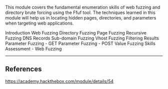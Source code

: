 This module covers the fundamental enumeration skills of web fuzzing and directory brute forcing using the Ffuf tool. The techniques learned in this module will help us in locating hidden pages, directories, and parameters when targeting web applications.

 Introduction
 Web Fuzzing
 Directory Fuzzing
 Page Fuzzing
 Recursive Fuzzing
 DNS Records
 Sub-domain Fuzzing
 Vhost Fuzzing
 Filtering Results
 Parameter Fuzzing - GET
 Parameter Fuzzing - POST
 Value Fuzzing
 Skills Assessment - Web Fuzzing

---

## References

https://academy.hackthebox.com/module/details/54